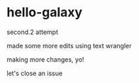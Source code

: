 # hello-galaxy
second.2 attempt

made some more edits using text wrangler

making more changes, yo!

let's close an issue
